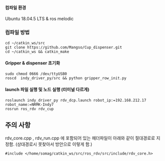 #### 컴파일 환경

  Ubuntu 18.04.5 LTS & ros melodic


### 컴파일 방법

```
cd ~/catkin_ws/src
git clone https://github.com/Mangso/Cup_dispenser.git
cd ~/catkin_ws && catkin_make
```

#### Gripper & dispenser 초기화

```
sudo chmod 0666 /dev/ttyUSB0
roscd  indy_driver_py/src && python gripper_row_init.py
```

#### launch 파일 실행 및 노드 실행 (터미널 다르게)

```
roslaunch indy_driver_py rdv_dcp.launch robot_ip:=192.168.212.17 robot_name:=NRMK-Indy7
rosrun ros_rdv rdv_cup
```


## 주의 사항

rdv_core.cpp , rdv_run.cpp 에 포함되어 있는 헤더파일이 아래와 같이 절대경로로 지정함. 
(상대경로시 못찾아서 방안으로 이렇게 함.)

```
#include </home/somag/catkin_ws/src/ros_rdv/src/include/rdv_core.h>
```
